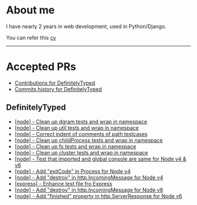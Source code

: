 # About me

I have nearly 2 years in web development, used in Python/Django.

You can refer this [cv](http://tonypythoneer.github.io/cv-for-demo/)

---

# Accepted PRs

* [Contributions for DefinitelyTyped](https://github.com/DefinitelyTyped/DefinitelyTyped/graphs/contributors?from=2016-08-02)
* [Commits history for DefinitelyTyped](https://github.com/DefinitelyTyped/DefinitelyTyped/commits?author=TonyPythoneer)

## DefinitelyTyped
* [[node] - Clean up dgram tests and wrap in namespace](https://github.com/DefinitelyTyped/DefinitelyTyped/pull/11109)
* [[node] - Clean up util tests and wrap in namespace](https://github.com/DefinitelyTyped/DefinitelyTyped/pull/11108)
* [[node] - Correct indent of comments of path testcases](https://github.com/DefinitelyTyped/DefinitelyTyped/pull/11105)
* [[node] - Clean up childProcess tests and wrap in namespace](https://github.com/DefinitelyTyped/DefinitelyTyped/pull/11104)
* [[node] - Clean up fs tests and wrap in namespace](https://github.com/DefinitelyTyped/DefinitelyTyped/pull/11103)
* [[node] - Clean up cluster tests and wrap in namespace](https://github.com/DefinitelyTyped/DefinitelyTyped/pull/11102)
* [[node] - Test that imported and global console are same for Node v4 & v6](https://github.com/DefinitelyTyped/DefinitelyTyped/pull/11062)
* [[node] - Add "exitCode" in Process for Node v4](https://github.com/DefinitelyTyped/DefinitelyTyped/pull/10778)
* [[node] - Add "destroy" in http.IncomingMessage for Node v4](https://github.com/DefinitelyTyped/DefinitelyTyped/pull/10713)
* [[express] - Enhance test file fro Express](https://github.com/DefinitelyTyped/DefinitelyTyped/pull/10685)
* [[node] - Add "destroy" in http.IncomingMessage for Node v6](https://github.com/DefinitelyTyped/DefinitelyTyped/pull/10669)
* [[node] - Add "finished" property in http.ServerResponse for Node v6](https://github.com/DefinitelyTyped/DefinitelyTyped/pull/10418)
